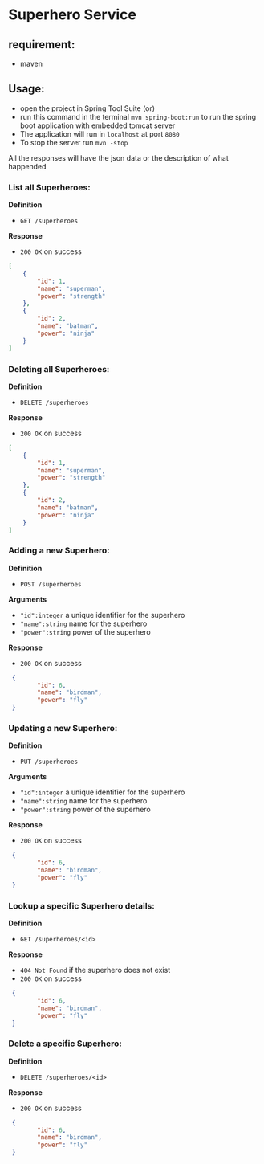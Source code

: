 # Superhero Service

## requirement:
- maven

## Usage:
- open the project in Spring Tool Suite (or)
- run this command in the terminal `mvn spring-boot:run` to run the spring boot application with embedded tomcat server
- The application will run in `localhost` at port `8080`
- To stop the server run `mvn -stop`

All the responses will have the json data or the description of what happended

### List all Superheroes:
**Definition**
- `GET /superheroes`

**Response**
- `200 OK` on success
```json
[
    {
        "id": 1,
        "name": "superman",
        "power": "strength"
    },
    {
        "id": 2,
        "name": "batman",
        "power": "ninja"
    }
]
```
 
### Deleting all Superheroes:
**Definition**
- `DELETE /superheroes`

**Response**
- `200 OK` on success
```json
[
    {
        "id": 1,
        "name": "superman",
        "power": "strength"
    },
    {
        "id": 2,
        "name": "batman",
        "power": "ninja"
    }
]
```

### Adding a new Superhero:
**Definition**
- `POST /superheroes`

**Arguments**
- `"id":integer` a unique identifier for the superhero
- `"name":string` name for the superhero
- `"power":string` power of the superhero 

**Response**
- `200 OK` on success

```json
 {
        "id": 6,
        "name": "birdman",
        "power": "fly"
 }
 ```

### Updating a new Superhero:
**Definition**
- `PUT /superheroes`

**Arguments**
- `"id":integer` a unique identifier for the superhero
- `"name":string` name for the superhero
- `"power":string` power of the superhero 

**Response**
- `200 OK` on success

```json
 {
        "id": 6,
        "name": "birdman",
        "power": "fly"
 }
 ```
 
### Lookup a specific Superhero details:
**Definition**
- `GET /superheroes/<id>`

**Response**
- `404 Not Found` if the superhero does not exist
- `200 OK` on success
```json
 {
        "id": 6,
        "name": "birdman",
        "power": "fly"
 }
 ```
 
### Delete a specific Superhero:
**Definition**
- `DELETE /superheroes/<id>`

**Response**
- `200 OK` on success
```json
 {
        "id": 6,
        "name": "birdman",
        "power": "fly"
 }
 ```

 
 





